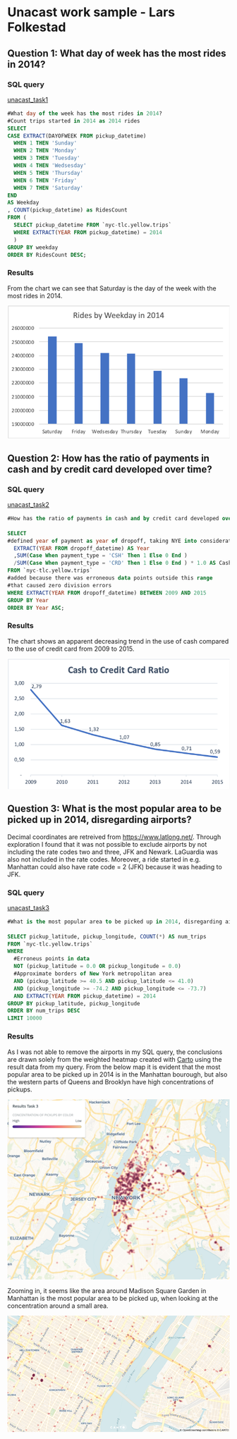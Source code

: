 # Unacast work sample - Lars Folkestad

## Question 1: What day of week has the most rides in 2014?

### SQL query
[unacast_task1](https://bigquery.cloud.google.com/savedquery/754809503548:2489d84203df4acba447d9af0b0706c4)


```sql
#What day of the week has the most rides in 2014?
#Count trips started in 2014 as 2014 rides
SELECT
CASE EXTRACT(DAYOFWEEK FROM pickup_datetime)
  WHEN 1 THEN 'Sunday'
  WHEN 2 THEN 'Monday'
  WHEN 3 THEN 'Tuesday'
  WHEN 4 THEN 'Wedsesday'
  WHEN 5 THEN 'Thursday'
  WHEN 6 THEN 'Friday'
  WHEN 7 THEN 'Saturday'
END
AS Weekday
, COUNT(pickup_datetime) as RidesCount
FROM (
  SELECT pickup_datetime FROM `nyc-tlc.yellow.trips`
  WHERE EXTRACT(YEAR FROM pickup_datetime) = 2014
  )
GROUP BY weekday
ORDER BY RidesCount DESC;
```

### Results

From the chart we can see that Saturday is the day of the week with the most rides in 2014.

![Weekdays with the most rides in 2014](./img/task1.png)

## Question 2: How has the ratio of payments in cash and by credit card developed over time?

### SQL query
[unacast_task2](https://bigquery.cloud.google.com/savedquery/909239636881:4db1826329b245f8ab85af54067c41c0)

```sql
#How has the ratio of payments in cash and by credit card developed over time?

SELECT
#defined year of payment as year of dropoff, taking NYE into consideration
  EXTRACT(YEAR FROM dropoff_datetime) AS Year
  ,SUM(Case When payment_type = 'CSH' Then 1 Else 0 End )
  /SUM(Case When payment_type = 'CRD' Then 1 Else 0 End ) * 1.0 AS CashCreditRatio
FROM `nyc-tlc.yellow.trips`
#added because there was erroneous data points outside this range
#that caused zero division errors
WHERE EXTRACT(YEAR FROM dropoff_datetime) BETWEEN 2009 AND 2015
GROUP BY Year
ORDER BY Year ASC;
```

### Results

The chart shows an apparent decreasing trend in the use of cash compared to the use of credit card from 2009 to 2015.

![Cash to credit card ratio](./img/task2.png)

## Question 3: What is the most popular area to be picked up in 2014, disregarding airports?
Decimal coordinates are retreived from https://www.latlong.net/.
Through exploration I found that it was not possible to exclude airports by not including the rate codes two and three, JFK and Newark. LaGuardia was also not included in the rate codes. Moreover, a ride started in e.g. Manhattan could also have rate code = 2 (JFK) because it was heading to JFK.

### SQL query
[unacast_task3](https://bigquery.cloud.google.com/savedquery/909239636881:3b11c885f0f0482db11c2666e267aa7f)
```sql
#What is the most popular area to be picked up in 2014, disregarding airports?

SELECT pickup_latitude, pickup_longitude, COUNT(*) AS num_trips
FROM `nyc-tlc.yellow.trips`
WHERE
  #Erroneus points in data
  NOT (pickup_latitude = 0.0 OR pickup_longitude = 0.0)
  #Approximate borders of New York metropolitan area
  AND (pickup_latitude >= 40.5 AND pickup_latitude <= 41.0)
  AND (pickup_longitude >= -74.2 AND pickup_longitude <= -73.7)
  AND EXTRACT(YEAR FROM pickup_datetime) = 2014
GROUP BY pickup_latitude, pickup_longitude
ORDER BY num_trips DESC
LIMIT 10000
```
### Results
As I was not able to remove the airports in my SQL query, the conclusions are drawn solely from the weighted heatmap created with [Carto](https://carto.com/) using the result data from my query.
From the below map it is evident that the most popular area to be picked up in 2014 is in the Manhattan bourough, but also the western parts of Queens and Brooklyn have high concentrations of pickups.

![Most popular pick up area 2014](./img/task3-1.png)

Zooming in, it seems like the area around Madison Square Garden in Manhattan is the most popular area to be picked up, when looking at the concentration around a small area.

![Popular area_zoomed](./img/task3-2.png)
